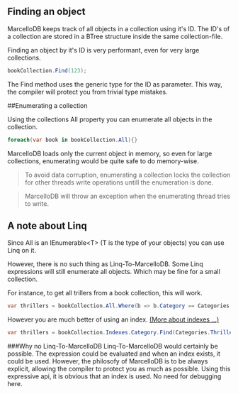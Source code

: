 ## Finding an object
MarcelloDB keeps track of all objects in a collection using it's ID. The ID's of a collection are stored in a BTree structure inside the same collection-file.

Finding an object by it's ID is very performant, even for very large collections.

```cs
bookCollection.Find(123);
```

The Find method uses the generic type for the ID as parameter. This way, the compiler will protect you from trivial type mistakes.


##Enumerating a collection

Using the collections All property you can enumerate all objects in the collection.

```cs
foreach(var book in bookCollection.All){}
```
MarcelloDB loads only the current object in memory, so even for large collections, enumerating would be quite safe to do memory-wise.

> To avoid data corruption, enumerating a collection locks the collection for other threads write operations untill the enumeration is done.

> MarcelloDB will throw an exception when the enumerating thread tries to write.

## A note about Linq
Since All is an IEnumerable&lt;T&gt; (T is the type of your objects) you can use Linq on it.

However, there is no such thing as Linq-To-MarcelloDB. Some Linq expressions will still enumerate all objects. Which may be fine for a small collection.

For instance, to get all trillers from a book collection, this will work.

```cs
var thrillers = bookCollection.All.Where(b => b.Category == Categories.Thriller);
```

However you are much better of using an index.
[(More about indexes ...)](indexes.html)
```cs
var thrillers = bookCollection.Indexes.Category.Find(Categories.Thriller);
```

###Why no Linq-To-MarcelloDB
Linq-To-MarcelloDB would certainly be possible. The expression could be evaluated and when an index exists, it could be used.
However, the philosofy of MarcelloDB is to be always explicit, allowing the compiler to protect you as much as possible.
Using this expressive api, it is obvious that an index is used. No need for debugging here.
